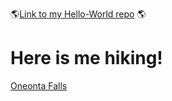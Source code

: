 :earth_americas:[Link to my Hello-World repo](https://github.com/corinnchilds/hello-world.git) :earth_americas:

# Here is me hiking!

[Oneonta Falls](images/hiking-pic.jpg)
